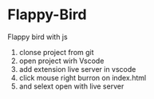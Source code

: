 # Flappy-Bird
Flappy bird with js

1) clonse project from git
2) open project wirh Vscode
3) add extension live server in vscode
4) click mouse right burron on index.html
5) and selext open with live server
